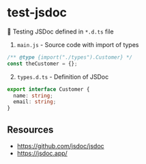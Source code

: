 # test-jsdoc

📒 Testing JSDoc defined in `*.d.ts` file

1. `main.js` - Source code with import of types

  ```js
  /** @type {import("./types").Customer} */
  const theCustomer = {};
  ```

2. `types.d.ts` - Definition of JSDoc

  ```ts
  export interface Customer {
    name: string;
    email: string;
  }
  ```

## Resources

* https://github.com/jsdoc/jsdoc
* https://jsdoc.app/
